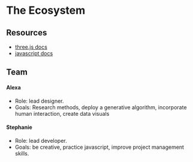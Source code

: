 
# The Ecosystem

## Resources

- [three.js docs](https://threejs.org/docs/index.html#manual/introduction/Creating-a-scene)
- [javascript docs](https://developer.mozilla.org/en-US/docs/Web/JavaScript)


## Team
#### Alexa
  - Role: lead designer.
  - Goals: Research methods, deploy a generative algorithm, incorporate human interaction, create data visuals
  
#### Stephanie
  - Role: lead developer.
  - Goals: be creative, practice javascript, improve project management skills.

